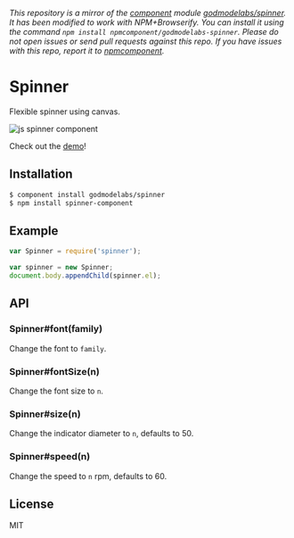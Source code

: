 *This repository is a mirror of the [component](http://component.io) module [godmodelabs/spinner](http://github.com/godmodelabs/spinner). It has been modified to work with NPM+Browserify. You can install it using the command `npm install npmcomponent/godmodelabs-spinner`. Please do not open issues or send pull requests against this repo. If you have issues with this repo, report it to [npmcomponent](https://github.com/airportyh/npmcomponent).*
# Spinner

  Flexible spinner using canvas.

  ![js spinner component](http://i.imgur.com/Iyl0d.png)
  
  Check out the [demo](http://godmodelabs.github.com/spinner/)!

## Installation

```bash
$ component install godmodelabs/spinner
$ npm install spinner-component
```

## Example

```js
var Spinner = require('spinner');

var spinner = new Spinner;
document.body.appendChild(spinner.el);
```

## API
  
### Spinner#font(family)

  Change the font to `family`.

### Spinner#fontSize(n)

  Change the font size to `n`.

### Spinner#size(n)

  Change the indicator diameter to `n`, defaults to 50.

### Spinner#speed(n)

  Change the speed to `n` rpm, defaults to 60.

## License

  MIT
